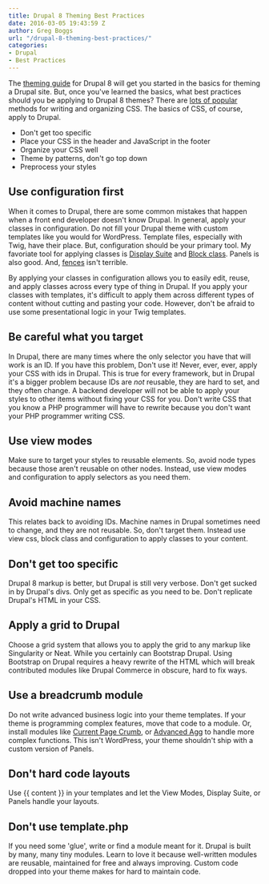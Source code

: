 ```yaml
---
title: Drupal 8 Theming Best Practices
date: 2016-03-05 19:43:59 Z
author: Greg Boggs
url: "/drupal-8-theming-best-practices/"
categories:
- Drupal
- Best Practices
---
```


The [theming guide](https://www.drupal.org/theme-guide/8) for Drupal 8 will get you started in the basics for theming a Drupal site. But, once you've learned the basics, what best practices should you be applying to Drupal 8 themes? There are [lots of popular](https://smacss.com/book/) methods for writing and organizing CSS. The basics of CSS, of course, apply to Drupal.

* Don't get too specific
* Place your CSS in the header and JavaScript in the footer
* Organize your CSS well
* Theme by patterns, don't go top down
* Preprocess your styles

## Use configuration first

When it comes to Drupal, there are some common mistakes that happen when a front end developer doesn't know Drupal. In general, apply your classes in configuration. Do not fill your Drupal theme with custom templates like you would for WordPress. Template files, especially with Twig, have their place. But, configuration should be your primary tool. My favoriate tool for applying classes is [Display Suite](https://www.drupal.org/project/ds) and [Block class](https://www.drupal.org/project/block_class). Panels is also good. And, [fences](https://www.drupal.org/project/fences) isn't terrible. 

By applying your classes in configuration allows you to easily edit, reuse, and apply classes across every type of thing in Drupal. If you apply your classes with templates, it's difficult to apply them across different types of content without cutting and pasting your code. However, don't be afraid to use some presentational logic in your Twig templates.

## Be careful what you target

In Drupal, there are many times where the only selector you have that will work is an ID. If you have this problem, Don't use it! Never, ever, ever, apply your CSS with ids in Drupal. This is true for every framework, but in Drupal it's a bigger problem because IDs are *not* reusable, they are hard to set, and they often change. A backend developer will not be able to apply your styles to other items without fixing your CSS for you. Don't write CSS that you know a PHP programmer will have to rewrite because you don't want your PHP programmer writing CSS.

## Use view modes

Make sure to target your styles to reusable elements. So, avoid node types because those aren't reusable on other nodes. Instead, use view modes and configuration to apply selectors as you need them. 

## Avoid machine names

This relates back to avoiding IDs. Machine names in Drupal sometimes need to change, and they are not reusable. So, don't target them. Instead use view css, block class and configuration to apply classes to your content.

## Don't get too specific

Drupal 8 markup is better, but Drupal is still very verbose. Don't get sucked in by Drupal's divs. Only get as specific as you need to be. Don't replicate Drupal's HTML in your CSS.

## Apply a grid to Drupal

Choose a grid system that allows you to apply the grid to any markup like Singularity or Neat. While you certainly can Bootstrap Drupal. Using Bootstrap on Drupal requires a heavy rewrite of the HTML which will break contributed modules like Drupal Commerce in  obscure, hard to fix ways.

## Use a breadcrumb module

Do not write advanced business logic into your theme templates. If your theme is programming complex features, move that code to a module. Or, install modules like [Current Page Crumb](/drupal8-breadcrumbs/), or [Advanced Agg](https://www.drupal.org/project/advagg) to handle more complex functions. This isn't WordPress, your theme shouldn't ship with a custom version of Panels.

## Don't hard code layouts

Use {{ content }} in your templates and let the View Modes, Display Suite, or Panels handle your layouts.

## Don't use template.php

If you need some 'glue', write or find a module meant for it. Drupal is built by many, many tiny modules. Learn to love it  because well-written modules are reusable, maintained for free and always improving. Custom code dropped into your theme makes for hard to maintain code.